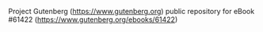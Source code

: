 Project Gutenberg (https://www.gutenberg.org) public repository for eBook #61422 (https://www.gutenberg.org/ebooks/61422)
